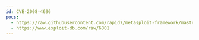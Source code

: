 ```yaml
---
id: CVE-2008-4696
pocs:
  - https://raw.githubusercontent.com/rapid7/metasploit-framework/master/modules/exploits/multi/browser/opera_historysearch.rb
  - https://www.exploit-db.com/raw/6801
---
```

